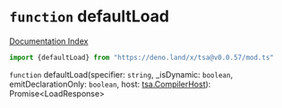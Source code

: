 # `function` defaultLoad

[Documentation Index](../README.md)

```ts
import {defaultLoad} from "https://deno.land/x/tsa@v0.0.57/mod.ts"
```

`function` defaultLoad(specifier: `string`, \_isDynamic: `boolean`, emitDeclarationOnly: `boolean`, host: [tsa.CompilerHost](../interface.CompilerHost/README.md)): Promise\<LoadResponse>

